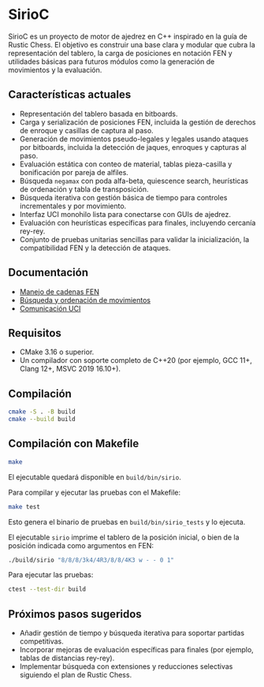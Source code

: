 # SirioC

SirioC es un proyecto de motor de ajedrez en C++ inspirado en la guía de Rustic Chess. El objetivo es construir una base clara y modular que cubra la representación del tablero, la carga de posiciones en notación FEN y utilidades básicas para futuros módulos como la generación de movimientos y la evaluación.

## Características actuales

- Representación del tablero basada en bitboards.
- Carga y serialización de posiciones FEN, incluida la gestión de derechos de enroque y casillas de captura al paso.
- Generación de movimientos pseudo-legales y legales usando ataques por bitboards, incluida la detección de jaques, enroques y capturas al paso.
- Evaluación estática con conteo de material, tablas pieza-casilla y bonificación por pareja de alfiles.
- Búsqueda `negamax` con poda alfa-beta, quiescence search, heurísticas de ordenación y tabla de transposición.
- Búsqueda iterativa con gestión básica de tiempo para controles incrementales y por movimiento.
- Interfaz UCI monohilo lista para conectarse con GUIs de ajedrez.
- Evaluación con heurísticas específicas para finales, incluyendo cercanía rey-rey.
- Conjunto de pruebas unitarias sencillas para validar la inicialización, la compatibilidad FEN y la detección de ataques.

## Documentación

- [Manejo de cadenas FEN](docs/fen.md)
- [Búsqueda y ordenación de movimientos](docs/search.md)
- [Comunicación UCI](docs/communication.md)

## Requisitos

- CMake 3.16 o superior.
- Un compilador con soporte completo de C++20 (por ejemplo, GCC 11+, Clang 12+, MSVC 2019 16.10+).

## Compilación

```bash
cmake -S . -B build
cmake --build build
```

## Compilación con Makefile

```bash
make
```

El ejecutable quedará disponible en `build/bin/sirio`.

Para compilar y ejecutar las pruebas con el Makefile:

```bash
make test
```

Esto genera el binario de pruebas en `build/bin/sirio_tests` y lo ejecuta.

El ejecutable `sirio` imprime el tablero de la posición inicial, o bien de la posición indicada como argumentos en FEN:

```bash
./build/sirio "8/8/8/3k4/4R3/8/8/4K3 w - - 0 1"
```

Para ejecutar las pruebas:

```bash
ctest --test-dir build
```

## Próximos pasos sugeridos

- Añadir gestión de tiempo y búsqueda iterativa para soportar partidas competitivas.
- Incorporar mejoras de evaluación específicas para finales (por ejemplo, tablas de distancias rey-rey).
- Implementar búsqueda con extensiones y reducciones selectivas siguiendo el plan de Rustic Chess.


